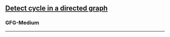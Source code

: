 <h2><a href="https://practice.geeksforgeeks.org/problems/detect-cycle-in-a-directed-graph/1">Detect cycle in a directed graph
</a></h2><h3>GFG-Medium</h3><hr>
